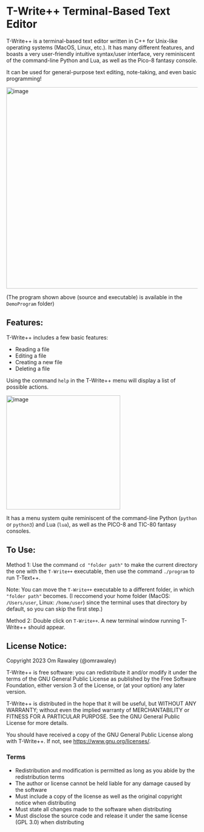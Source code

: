 # T-Write++ Terminal-Based Text Editor
T-Write++ is a terminal-based text editor written in C++ for Unix-like operating systems (MacOS, Linux, etc.). It has many different features, and boasts a very user-friendly intuitive syntax/user interface, very reminiscent of the command-line Python and Lua, as well as the Pico-8 fantasy console. 

It can be used for general-purpose text editing, note-taking, and even basic programming!

<img width="530" alt="image" src="https://github.com/omrawaley/T-Write-Plus-Plus-Terminal-Based-Text-Editor/assets/133281331/65bbb686-c6af-4b3d-8401-85702c9b46bb">

(The program shown above (source and executable) is available in the `DemoProgram` folder)


## Features:

T-Write++ includes a few basic features:

- Reading a file
- Editing a file
- Creating a new file
- Deleting a file

Using the command `help` in the T-Write++ menu will display a list of possible actions.

<img width="300" alt="image" src="https://github.com/omrawaley/T-Write-Plus-Plus-Terminal-Based-Text-Editor/assets/133281331/e22d6f5a-036d-4596-b13f-9c739410f0de">

It has a menu system quite reminiscent of the command-line Python (`python` or `python3`) and Lua (`lua`), as well as the PICO-8 and TIC-80 fantasy consoles.

## To Use:

Method 1: Use the command `cd "folder path"` to make the current directory the one with the `T-Write++` executable, then use the command `./program` to run T-Text++. 

Note: You can move the `T-Write++` executable to a different folder, in which `"folder path"` becomes. (I reccomend your home folder (MacOS: `/Users/user`, Linux: `/home/user`) since the terminal uses that directory by default, so you can skip the first step.)

Method 2: Double click on `T-Write++`. A new terminal window running T-Write++ should appear.

## License Notice:

Copyright 2023 Om Rawaley (@omrawaley)

T-Write++ is free software: you can redistribute it and/or modify it under the terms of the GNU General 
Public License as published by the Free Software Foundation, either version 3 of the License, or (at your 
option) any later version.

T-Write++ is distributed in the hope that it will be useful, but WITHOUT ANY WARRANTY; without even 
the implied warranty of MERCHANTABILITY or FITNESS FOR A PARTICULAR PURPOSE. See the 
GNU General Public License for more details.

You should have received a copy of the GNU General Public License along with T-Write++. If not, see 
<https://www.gnu.org/licenses/>.

### Terms

- Redistribution and modification is permitted as long as you abide by the redistribution terms
- The author or license cannot be held liable for any damage caused by the software
- Must include a copy of the license as well as the original copyright notice when distributing
- Must state all changes made to the software when distributing
- Must disclose the source code and release it under the same license (GPL 3.0) when distributing
